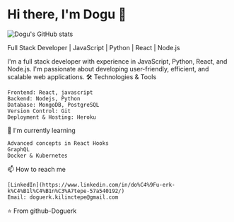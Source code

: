 # Hi there, I'm Dogu 👋

![Dogu's GitHub stats](https://github-readme-stats.vercel.app/api?username=Doguerk&theme=dark&show_icons=true)

Full Stack Developer | JavaScript | Python | React | Node.js


I'm a full stack developer with experience in JavaScript, Python, React, and Node.js. I'm passionate about developing user-friendly, efficient, and scalable web applications.
🛠️ Technologies & Tools

    Frontend: React, javascript
    Backend: Nodejs, Python
    Database: MongoDB, PostgreSQL
    Version Control: Git
    Deployment & Hosting: Heroku

🌱 I'm currently learning

    Advanced concepts in React Hooks
    GraphQL
    Docker & Kubernetes

📫 How to reach me

    [LinkedIn](https://www.linkedin.com/in/do%C4%9Fu-erk-k%C4%B1l%C4%B1n%C3%A7tepe-57a540192/)
    Email: doguerk.kilinctepe@gmail.com

⭐️ From github-Doguerk
